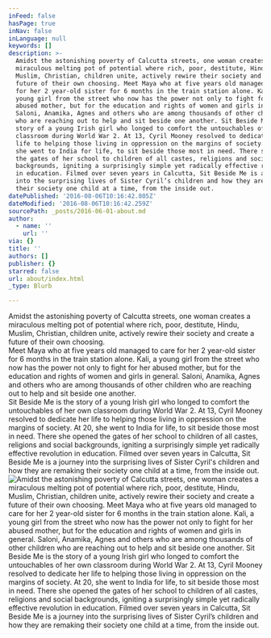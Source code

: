 ```yaml
---
inFeed: false
hasPage: true
inNav: false
inLanguage: null
keywords: []
description: >-
  Amidst the astonishing poverty of Calcutta streets, one woman creates a
  miraculous melting pot of potential where rich, poor, destitute, Hindu,
  Muslim, Christian, children unite, actively rewire their society and create a
  future of their own choosing. Meet Maya who at five years old managed to care
  for her 2 year-old sister for 6 months in the train station alone. Kali, a
  young girl from the street who now has the power not only to fight for her
  abused mother, but for the education and rights of women and girls in general.
  Saloni, Anamika, Agnes and others who are among thousands of other children
  who are reaching out to help and sit beside one another. Sit Beside Me is the
  story of a young Irish girl who longed to comfort the untouchables of her own
  classroom during World War 2. At 13, Cyril Mooney resolved to dedicate her
  life to helping those living in oppression on the margins of society. At 20,
  she went to India for life, to sit beside those most in need. There she opened
  the gates of her school to children of all castes, religions and social
  backgrounds, igniting a surprisingly simple yet radically effective revolution
  in education. Filmed over seven years in Calcutta, Sit Beside Me is a journey
  into the surprising lives of Sister Cyril’s children and how they are remaking
  their society one child at a time, from the inside out.
datePublished: '2016-08-06T10:16:42.805Z'
dateModified: '2016-08-06T10:16:42.259Z'
sourcePath: _posts/2016-06-01-about.md
author:
  - name: ''
    url: ''
via: {}
title: ''
authors: []
publisher: {}
starred: false
url: about/index.html
_type: Blurb

---
```

Amidst the astonishing poverty of Calcutta streets, one woman creates a miraculous melting pot of potential where rich, poor, destitute, Hindu, Muslim, Christian, children unite, actively rewire their society and create a future of their own choosing.   
Meet Maya who at five years old managed to care for her 2 year-old sister for 6 months in the train station alone. Kali, a young girl from the street who now has the power not only to fight for her abused mother, but for the education and rights of women and girls in general. Saloni, Anamika, Agnes and others who are among thousands of other children who are reaching out to help and sit beside one another.   
Sit Beside Me is the story of a young Irish girl who longed to comfort the untouchables of her own classroom during World War 2\. At 13, Cyril Mooney resolved to dedicate her life to helping those living in oppression on the margins of society. At 20, she went to India for life, to sit beside those most in need. There she opened the gates of her school to children of all castes, religions and social backgrounds, igniting a surprisingly simple yet radically effective revolution in education. Filmed over seven years in Calcutta, Sit Beside Me is a journey into the surprising lives of Sister Cyril's children and how they are remaking their society one child at a time, from the inside out.
![Amidst the astonishing poverty of Calcutta streets, one woman creates a miraculous melting pot of potential where rich, poor, destitute, Hindu, Muslim, Christian, children unite, actively rewire their society and create a future of their own choosing. Meet Maya who at five years old managed to care for her 2 year-old sister for 6 months in the train station alone. Kali, a young girl from the street who now has the power not only to fight for her abused mother, but for the education and rights of women and girls in general. Saloni, Anamika, Agnes and others who are among thousands of other children who are reaching out to help and sit beside one another. Sit Beside Me is the story of a young Irish girl who longed to comfort the untouchables of her own classroom during World War 2. At 13, Cyril Mooney resolved to dedicate her life to helping those living in oppression on the margins of society. At 20, she went to India for life, to sit beside those most in need. There she opened the gates of her school to children of all castes, religions and social backgrounds, igniting a surprisingly simple yet radically effective revolution in education. Filmed over seven years in Calcutta, Sit Beside Me is a journey into the surprising lives of Sister Cyril’s children and how they are remaking their society one child at a time, from the inside out.](https://s3-us-west-2.amazonaws.com/the-grid-img/p/6e3c79ae1bd262ae74b9bc3f3f162623c359721d.jpg)